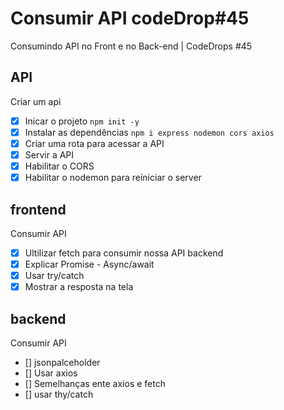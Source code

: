 # Consumir API codeDrop#45
 Consumindo API no Front e no Back-end | CodeDrops #45

## API

Criar um api

- [x] Inicar o projeto `npm init -y`
- [x] Instalar as dependências `npm i express nodemon cors axios`
- [x] Criar uma rota para acessar a API
- [x] Servir a API
- [x] Habilitar o CORS
- [x] Habilitar o nodemon para reiniciar o server

## frontend
Consumir API

- [x] Ultilizar fetch para consumir nossa API backend
- [x] Explicar Promise - Async/await
- [x] Usar try/catch
- [x] Mostrar a resposta na tela

## backend
Consumir API

- [] jsonpalceholder
- [] Usar axios
- [] Semelhanças ente axios e fetch
- []  usar thy/catch